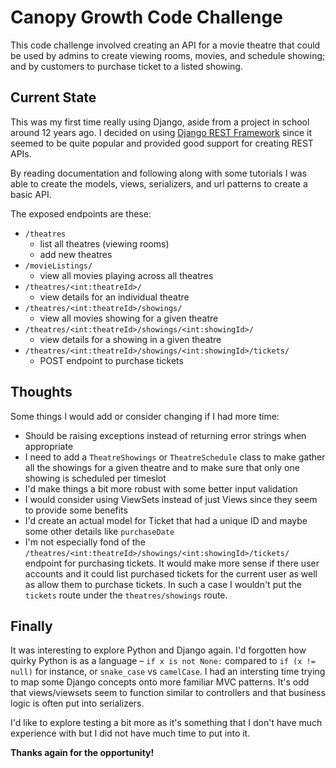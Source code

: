 # Canopy Growth Code Challenge

This code challenge involved creating an API for a movie theatre that could be used by admins to create viewing rooms, movies, and schedule showing; and by customers to purchase ticket to a listed showing.

## Current State

This was my first time really using Django, aside from a project in school around 12 years ago. I decided on using [Django REST Framework](https://www.django-rest-framework.org/) since it seemed to be quite popular and provided good support for creating REST APIs.

By reading documentation and following along with some tutorials I was able to create the models, views, serializers, and url patterns to create a basic API.

The exposed endpoints are these:

-   `/theatres`
    -   list all theatres (viewing rooms)
    -   add new theatres
-   `/movieListings/`
    -   view all movies playing across all theatres
-   `/theatres/<int:theatreId>/`
    -   view details for an individual theatre
-   `/theatres/<int:theatreId>/showings/`
    -   view all movies showing for a given theatre
-   `/theatres/<int:theatreId>/showings/<int:showingId>/`
    -   view details for a showing in a given theatre
-   `/theatres/<int:theatreId>/showings/<int:showingId>/tickets/`
    -   POST endpoint to purchase tickets

## Thoughts

Some things I would add or consider changing if I had more time:

-   Should be raising exceptions instead of returning error strings when appropriate
-   I need to add a `TheatreShowings` or `TheatreSchedule` class to make gather all the showings for a given theatre and to make sure that only one showing is scheduled per timeslot
-   I'd make things a bit more robust with some better input validation
-   I would consider using ViewSets instead of just Views since they seem to provide some benefits
-   I'd create an actual model for Ticket that had a unique ID and maybe some other details like `purchaseDate`
-   I'm not especially fond of the `/theatres/<int:theatreId>/showings/<int:showingId>/tickets/` endpoint for purchasing tickets. It would make more sense if there user accounts and it could list purchased tickets for the current user as well as allow them to purchase tickets. In such a case I wouldn't put the `tickets` route under the `theatres/showings` route.

## Finally

It was interesting to explore Python and Django again. I'd forgotten how quirky Python is as a language – `if x is not None:` compared to `if (x != null)` for instance, or `snake_case` vs `camelCase`. I had an intersting time trying to map some Django concepts onto more familiar MVC patterns. It's odd that views/viewsets seem to function similar to controllers and that business logic is often put into serializers.

I'd like to explore testing a bit more as it's something that I don't have much experience with but I did not have much time to put into it.

**Thanks again for the opportunity!**
